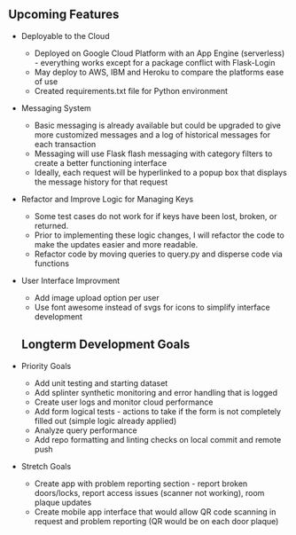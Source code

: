 ## Upcoming Features
- Deployable to the Cloud
    *  Deployed on Google Cloud Platform with an App Engine (serverless) - everything works except for a package conflict with Flask-Login  
    *  May deploy to AWS, IBM and Heroku to compare the platforms ease of use
    *  Created requirements.txt file for Python environment

- Messaging System
    *  Basic messaging is already available but could be upgraded to give more customized messages and a log of historical messages for each transaction  
    *  Messaging will use Flask flash messaging with category filters to create a better functioning interface  
    *  Ideally, each request will be hyperlinked to a popup box that displays the message history for that request

- Refactor and Improve Logic for Managing Keys
    *  Some test cases do not work for if keys have been lost, broken, or returned.  
    *  Prior to implementing these logic changes, I will refactor the code to make the updates easier and more readable.  
    *  Refactor code by moving queries to query.py and disperse code via functions

- User Interface Improvment
    *  Add image upload option per user
    *  Use font awesome instead of svgs for icons to simplify interface development

    ## Longterm Development Goals
- Priority Goals
    *  Add unit testing and starting dataset
    *  Add splinter synthetic monitoring and error handling that is logged
    *  Create user logs and monitor cloud performance
    *  Add form logical tests - actions to take if the form is not completely filled out (simple logic already applied)
    *  Analyze query performance
    *  Add repo formatting and linting checks on local commit and remote push
    
- Stretch Goals
    *  Create app with problem reporting section - report broken doors/locks, report access issues (scanner not working), room plaque updates 
    *  Create mobile app interface that would allow QR code scanning in request and problem reporting (QR would be on each door plaque)